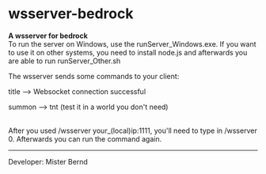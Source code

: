 # wsserver-bedrock
<b>A wsserver for bedrock</b>
<br>
To run the server on Windows, use the runServer_Windows.exe.
If you want to use it on other systems, you need to install node.js and afterwards you are able to run runServer_Other.sh
<br>

The wsserver sends some commands to your client:
<br>

title --> Websocket connection successful

summon --> tnt (test it in a world you don't need)
<br>

<br>
After you used /wsserver your_(local)ip:1111, you'll need to type in /wsserver 0. Afterwards you can run the command again.

-----------------------------------------------------

Developer: Mister Bernd
